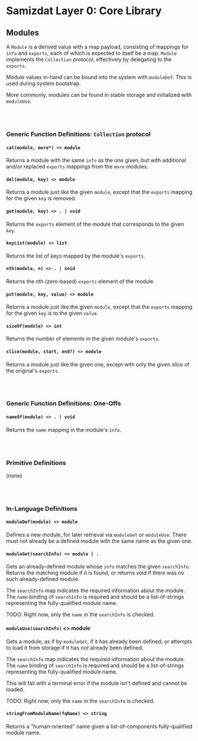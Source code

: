 Samizdat Layer 0: Core Library
==============================

Modules
-------

A `Module` is a derived value with a map payload, consisting of
mappings for `info` and `exports`, each of which is expected to
itself be a map. `Module` implements the `Collection` protocol, effectively
by delegating to the `exports`.

Module values in-hand can be bound into the system with `moduleDef`. This
is used during system bootstrap.

More commonly, modules can be found in stable storage and initialized
with `moduleUse`.


<br><br>
### Generic Function Definitions: `Collection` protocol

#### `cat(module, more*) <> module`

Returns a module with the same `info` as the one given, but with
additional and/or replaced `exports` mappings from the `more`
modules.

#### `del(module, key) <> module`

Returns a module just like the given `module`, except that
the `exports` mapping for the given `key` is removed.

#### `get(module, key) <> . | void`

Returns the `exports` element of the module that corresponds to the given
`key`.

#### `keyList(module) <> list`

Returns the list of keys mapped by the module's `exports`.

#### `nth(module, n) <> . | void`

Returns the nth (zero-based) `exports` element of the module.

#### `put(module, key, value) <> module`

Returns a module just like the given `module`, except that
the `exports` mapping for the given `key` is to the given `value`.

#### `sizeOf(module) <> int`

Returns the number of elements in the given module's `exports`.

#### `slice(module, start, end?) <> module`

Returns a module just like the given one, except with only the given slice
of the original's `exports`.


<br><br>
### Generic Function Definitions: One-Offs

#### `nameOf(module) <> . | void`

Returns the `name` mapping in the module's `info`.


<br><br>
### Primitive Definitions

(none)


<br><br>
### In-Language Definitions

#### `moduleDef(module) <> module`

Defines a new module, for later retrieval via `moduleGet` or `moduleUse`.
There must not already be a defined module with the same name as the given
one.

#### `moduleGet(searchInfo) <> module | .`

Gets an already-defined module whose `info` matches the given `searchInfo`.
Returns the matching module if it is found, or returns void if there was
no such already-defined module.

The `searchInfo` map indicates the required information about the module.
The `name` binding of `searchInfo` is required and should be a list-of-strings
representing the fully-qualified module name.

TODO: Right now, only the `name` in the `searchInfo` is checked.

#### `moduleUse(searchInfo)` <> module

Gets a module, as if by `moduleGet`, if it has already been defined; or
attempts to load it from storage if it has *not* already been defined.

The `searchInfo` map indicates the required information about the module.
The `name` binding of `searchInfo` is required and should be a list-of-strings
representing the fully-qualified module name.

This will fail with a terminal error if the module isn't defined and
cannot be loaded.

TODO: Right now, only the `name` in the `searchInfo` is checked.

#### `stringFromModuleName(fqName) <> string`

Returns a "human-oriented" name given a list-of-components fully-qualified
module name.
